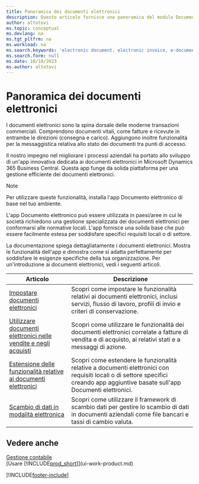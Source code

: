 ```yaml
---
title: Panoramica dei documenti elettronici
description: Questo articolo fornisce una panoramica del modulo Documenti elettronici.
author: altotovi
ms.topic: conceptual
ms.devlang: na
ms.tgt_pltfrm: na
ms.workload: na
ms.search.keywords: 'electronic document, electronic invoice, e-document, e-invoice'
ms.search.form: null
ms.date: 10/10/2023
ms.author: altotovi
---
```


# <a name="e-documents-overview"></a>Panoramica dei documenti elettronici

I documenti elettronici sono la spina dorsale delle moderne transazioni commerciali. Comprendono documenti vitali, come fatture e ricevute in entrambe le direzioni (consegna e carico). Aggiungono inoltre funzionalità per la messaggistica relativa allo stato dei documenti tra punti di accesso.

Il nostro impegno nel migliorare i processi aziendali ha portato allo sviluppo di un'app innovativa dedicata ai documenti elettronici in Microsoft Dynamics 365 Business Central. Questa app funge da solida piattaforma per una gestione efficiente dei documenti elettronici.

> [!NOTE]
> Per utilizzare queste funzionalità, installa l'app Documento elettronico di base nel tuo ambiente.

L'app Documento elettronico può essere utilizzata in paesi/aree in cui le società richiedono una gestione specializzata dei documenti elettronici per conformarsi alle normative locali. L'app fornisce una solida base che può essere facilmente estesa per soddisfare specifici requisiti locali o di settore.

La documentazione spiega dettagliatamente i documenti elettronici. Mostra le funzionalità dell'app e dimostra come si adatta perfettamente per soddisfare le esigenze specifiche della tua organizzazione. Per un'introduzione ai documenti elettronici, vedi i seguenti articoli.

| Articolo | Descrizione | 
|---------|-------------|
| [Impostare documenti elettronici](finance-how-setup-edocuments.md) | Scopri come impostare le funzionalità relativi ai documenti elettronici, inclusi servizi, flusso di lavoro, profili di invio e criteri di conservazione. |
| [Utilizzare documenti elettronici nelle vendite e negli acquisti](finance-how-use-edocuments.md) | Scopri come utilizzare le funzionalità dei documenti elettronici correlate a fatture di vendita e di acquisto, ai relativi stati e a messaggi di azione.| 
| [Estensione delle funzionalità relative ai documenti elettronici](/dynamics365/business-central/dev-itpro/developer/devenv-extend-edocuments) | Scopri come estendere le funzionalità relative a documenti elettronici con requisiti locali o di settore specifici creando app aggiuntive basate sull'app Documenti elettronici. |
| [Scambio di dati in modalità elettronica](across-data-exchange.md) | Scopri come utilizzare il framework di scambio dati per gestire lo scambio di dati in documenti aziendali come file bancari e tassi di cambio valuta. | 

## <a name="see-also"></a>Vedere anche

[Gestione contabile](finance.md)  
[Usare [!INCLUDE[prod_short](includes/prod_short.md)]](ui-work-product.md)

[!INCLUDE[footer-include](includes/footer-banner.md)]

